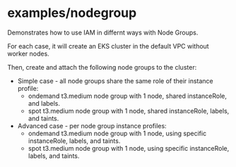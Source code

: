 # examples/nodegroup

Demonstrates how to use IAM in differnt ways with Node Groups.

For each case, it will create an EKS cluster in the default VPC without worker nodes.

Then, create and attach the following node groups to the cluster:
* Simple case - all node groups share the same role of their instance profile:
  * ondemand t3.medium node group with 1 node, shared instanceRole, and labels.
  * spot t3.medium node group with 1 node, shared instanceRole, labels, and
    taints.
* Advanced case - per node group instance profiles:
  * ondemand t3.medium node group with 1 node, using specific instanceRole, labels, and taints.
  * spot t3.medium node group with 1 node, using specific instanceRole, labels, and taints.
